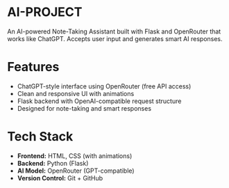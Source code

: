 # AI-PROJECT
An AI-powered Note-Taking Assistant built with Flask and OpenRouter that works like ChatGPT. Accepts user input and generates smart AI responses.

# Features

- ChatGPT-style interface using OpenRouter (free API access)
- Clean and responsive UI with animations
- Flask backend with OpenAI-compatible request structure
- Designed for note-taking and smart responses

# Tech Stack

- **Frontend:** HTML, CSS (with animations)
- **Backend:** Python (Flask)
- **AI Model:** OpenRouter (GPT-compatible)
- **Version Control:** Git + GitHub

